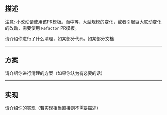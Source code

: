 ## 描述

注意: 小改动请使用该PR模板。而中等、大型规模的变化，或者引起巨大联动变化的改动，需要使用 `Refactor` PR模板。

请介绍你进行了什么清理，如某部分代码，如某部分文档

---

## 方案

请介绍你进行清理的方案（如果你认为有必要的话）

---

## 实现

请介绍你的实现（若实现相当直接则不需要描述）
